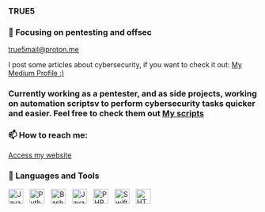 ###      TRUE5
###  👋  Focusing on pentesting and offsec  
true5mail@proton.me



I post some articles about cybersecurity, if you want to check it out: <a href="https://medium.com/@rodrigocolozio">My Medium Profile :)</a>



### Currently working as a pentester, and as side projects, working on automation scriptsv to perform cybersecurity tasks quicker and easier. Feel free to check them out <a href="https://github.com/rodrigocolozio?tab=stars">My scripts</a>




###  📫 How to reach me:

<a href="https://linktr.ee/rodrigocolozio">Access my website</a>


### 🧰 Languages and Tools

<img align="left" alt="Java" width="30px" style="padding-right:10px;" src="https://cdn.jsdelivr.net/gh/devicons/devicon/icons/java/java-original.svg"/>
<img align="left" alt="Python" width="30px" style="padding-right:10px;" src="https://cdn.jsdelivr.net/gh/devicons/devicon/icons/python/python-original.svg" />
<img align="left" alt="Bash" width="30px" style="padding-right:10px;" src="https://cdn.jsdelivr.net/gh/devicons/devicon/icons/bash/bash-original.svg" />
<img align="left" alt="JavaScript" width="30px" style="padding-right:10px;" src="https://cdn.jsdelivr.net/gh/devicons/devicon/icons/javascript/javascript-plain.svg" />
<img align="left" alt="PHP" width="30px" style="padding-right:10px;" src="https://cdn.jsdelivr.net/gh/devicons/devicon/icons/php/php-original.svg" />
<img align="left" alt="Swift" width="30px" style="padding-right:10px;" src="https://cdn.jsdelivr.net/gh/devicons/devicon/icons/swift/swift-original.svg" />
<img align="left" alt="HTML" width="30px" style="padding-right:10px;" src="https://cdn.jsdelivr.net/gh/devicons/devicon/icons/html5/html5-plain.svg" />






<!---
rodrigocolozio/rodrigocolozio is a ✨ special ✨ repository because its `README.md` (this file) appears on your GitHub profile.
You can click the Preview link to take a look at your changes.
--->
